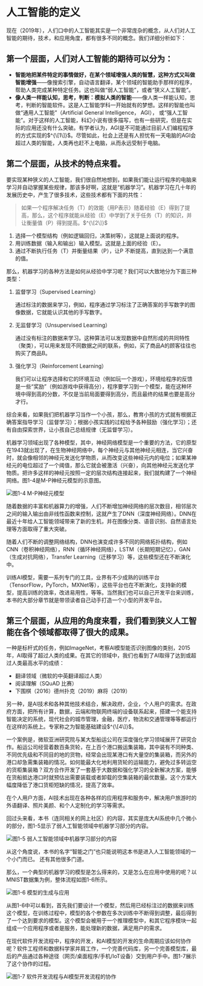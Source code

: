 # 人工智能的定义

现在（2019年），人们口中的人工智能其实是一个非常庞杂的概念，从人们对人工智能的期待，技术，和应用角度，都有很多不同的概念。我们详细分析如下：

## 第一个层面，人们对人工智能的**期待**可以分为：

* **智能地把某件特定的事情做好，在某个领域增强人类的智慧，这种方式又叫做智能增强**——像搜索引擎，自动语言翻译，某个领域的智能助手那样的程序，帮助人类完成某种特定任务。这也叫做“弱人工智能”，或者“狭义人工智能”。
* **像人类一样能认知，思考，判断：模拟人类的智能**——像人类一样能认知，思考，判断的智能软件。这是人工智能学科一开始就有的梦想。这样的智能也叫做“通用人工智能”（Artificial General Intelligence， AGI）， 或“强人工智能”。对于这样的人工智能，科幻小说有很多描写，也有一些研究，但是在实际的应用还没有什么突破。有学者认为，AGI是不可能通过目前人们编程程序的方式实现的$^{\[1\]}$。尽管如此，社会上还是有人担忧有一天电脑的AGI会超过人类的智能，人类再也赶不上电脑，从而永远受制于电脑。

## 第二个层面，**从技术的特点来看**。

要实现某种狭义的人工智能，我们很自然地想到，如果我们能让运行程序的电脑来学习并自动掌握某些规律，那该多好啊，这就是“机器学习”。机器学习在几十年的发展历史中，产生了很多技术，这些技术都有下面的共性：

> 如果一个程序解决任务（T）的效能（用P表示）随着经验（E）得到了提高，那么，这个程序就能从经验（E）中学到了关于任务（T）的知识，并让衡量值（P）得到提高。$^{\[2\]}$

1. 选择一个模型结构（例如逻辑回归，决策树等），这就是上面说的程序。
2. 用训练数据（输入和输出）输入模型。这就是上面的经验（E）。
3. 通过不断执行任务（T）并衡量结果（P），让P 不断提高，直到达到一个满意的值。

那么，机器学习的各种方法是如何从经验中学习呢？我们可以大致地分为下面三种类型：

1. 监督学习（Supervised Learning）

   通过标注的数据来学习，例如，程序通过学习标注了正确答案的手写数字的图像数据，它就能认识其他的手写数字。

2. 无监督学习（Unsupervised Learning）

   通过没有标注的数据来学习。这种算法可以发现数据中自然形成的共同特性（聚类），可以用来发现不同数据之间的联系，例如，买了商品A的顾客往往也购买了商品B。

3. 强化学习（Reinforcement Learning）

   我们可以让程序选择和它的环境互动（例如玩一个游戏），环境给程序的反馈是一些“奖励”（例如游戏中获得高分），程序要学习到一个模型，能在这种环境中得到高的分数，不仅是当前局面要得到高分，而且最终的结果也要是高分才行。

综合来看，如果我们把机器学习当作一个小孩，那么，教育小孩的方式就有根据正确答案指导学习（监督学习）；根据小孩实践的过程给予各种鼓励（强化学习）；还有自由探索世界，让小孩自己总结规律（无监督学习）。

机器学习领域出现了各种模型，其中，神经网络模型是一个重要的方法，它的原型在1943就出现了，在生物神经网络中，每个神经元与其他神经元相连，当它兴奋时，就会像相邻的神经元发送化学物质，从而改变这些神经元内的电位；如果某神经元的电位超过了一个阈值，那么它就会被激活（兴奋），向其他神经元发送化学物质。把许多这样的神经元按照一定的层次结构连接起来，我们就构建了一个神经网络。图1-4是M-P神经元模型的示意图。

![&#x56FE;1-4 M-P&#x795E;&#x7ECF;&#x5143;&#x6A21;&#x578B;](.gitbook/assets/image%20%289%29.png)

随着数据的丰富和机器算力的增强，人们不断增加神经网络的层次数目，相邻层次之间的输入输出由非线性函数来控制，这就产生了DNN（深度神经网络）。DNN在最近十年给人工智能领域带来了新的生机，并在图像分类、语音识别、自然语言处理等方面取得了重大突破。

随着人们不断的调整网络结构，DNN也演变成许多不同的网络拓扑结构，例如CNN（卷积神经网络），RNN（循环神经网络），LSTM（长期短期记忆），GAN（生成对抗网络），Transfer Learning（迁移学习）等，这些模型还在不断演化中。

训练AI模型，需要一系列专门的工具，业界有不少成熟的训练平台（TensorFlow，PyTorch，MXNet等），这些平台也在不断演化，支持新的模型，提高训练的效率，改进易用性，等等。当然我们也可以自己开发平台来训练，本书的大部分章节就是带领读者自己动手打造一个小型的开发平台。

## 第三个层面，**从应用的角度来看**，我们看到狭义人工智能在各个领域都取得了很大的成果。

一种是标杆式的任务，例如ImageNet，考察AI模型能否识别图像的类别，2015年，AI取得了超过人类的成果。在其它的领域中，我们也看到了AI取得了达到或超过人类最高水平的成绩：

* 翻译领域（微软的中英翻译超过人类）
* 阅读理解（SQuAD 比赛）
* 下围棋（2016）德州扑克（2019）麻将（2019）

另一种，是AI技术和各种其他技术结合，解决政府，企业，个人用户的需求。在政府方面，把所有计算，数据，云端和物联网终端的设备联系起来，搭建一个能支持智能决定的系统，现代社会的城市管理，金融，医疗，物流和交通管理等等都运行在这样的系统上。专家称之为智能基础建设$^{\[4\]}$。

一个案例是，微软亚洲研究院与某大型船运公司在深度强化学习领域展开了研究合作。船运公司经营着数百条货轮，在上百个港口搬运集装箱，其中装有不同种类、不同优先级和不同目的地的货物，经常会出现某港口有大量空的集装箱，而另外的港口却急需集装箱的情况。如何能最大化地利用货轮的运输能力，避免过多转运空的货柜集装箱？双方合作开发了一套基于大数据和强化学习的全新解决方案，能够在货船抵达港口时就预估出需要装载或者卸载的空集装箱的最优数量。这个方案大幅度降低了港口货柜短缺的情况，提高了效率。

在个人用户方面，AI技术出现在各种各样的应用程序和服务中，解决用户旅游时的外语翻译、照片美颜、和个人定制化的学习等需求。

回过头来看，本书（连同相关的网上社区）的内容，其实是庞大AI系统中几个微小的部分，图1-5显示了弱人工智能领域中机器学习部分的内容。

![&#x56FE;1-5 &#x5F31;&#x4EBA;&#x5DE5;&#x667A;&#x80FD;&#x9886;&#x57DF;&#x4E2D;&#x673A;&#x5668;&#x5B66;&#x4E60;&#x90E8;&#x5206;&#x7684;&#x5185;&#x5BB9;](.gitbook/assets/image%20%2825%29.png)

从这个角度说，本书的名字“智能之门”也只能说明这本书是进入人工智能领域的一个小门而已。 还有其他很多门道。

那么，一个典型的机器学习的模型是怎么得来的，又是怎么在应用中使用的呢？以MNIST数据集为例，整体流程如图1-6所示。

![&#x56FE;1-6 &#x6A21;&#x578B;&#x7684;&#x751F;&#x6210;&#x4E0E;&#x5E94;&#x7528;](.gitbook/assets/image%20%2819%29.png)

从图1-6中可以看到，首先我们要设计一个模型，然后用已经标注过的数据来训练这个模型，在训练过程中，模型的各个参数在多次训练中不断得到调整，最后得到了一个达到要求的模型。这个模型会被用于一个推理模型中，和其它程序模块一起组成一个应用程序或者是服务，能处理新的数据，满足用户的需求。

在现代软件开发流程中，程序的开发，和AI模型的开发的生命周期应该如何协作呢？软件工程师和数据科学家并肩工作，一个完善代码库，另一个完善模型库，最后的产品通过各种途径（网页/桌面程序/手机/IoT设备）交到用户手中。图1-7展示了这个协作的过程。

![&#x56FE;1-7 &#x8F6F;&#x4EF6;&#x5F00;&#x53D1;&#x6D41;&#x7A0B;&#x4E0E;AI&#x6A21;&#x578B;&#x5F00;&#x53D1;&#x6D41;&#x7A0B;&#x7684;&#x534F;&#x4F5C;](.gitbook/assets/image%20%2867%29.png)

